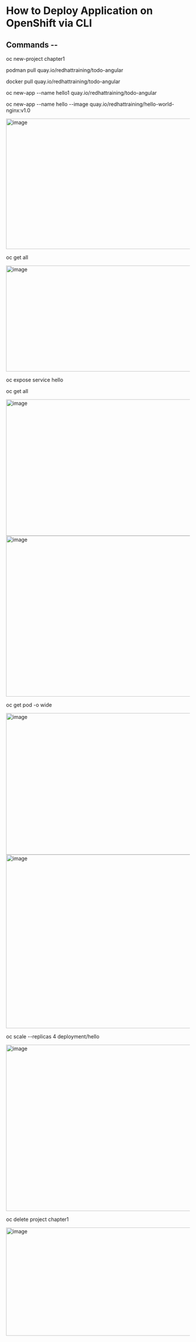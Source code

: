 # How to Deploy Application on OpenShift via CLI 

## Commands --  

oc new-project chapter1  

podman pull quay.io/redhattraining/todo-angular

docker pull quay.io/redhattraining/todo-angular

oc new-app --name hello1 quay.io/redhattraining/todo-angular

oc new-app --name hello --image quay.io/redhattraining/hello-world-nginx:v1.0  


<img width="832" height="357" alt="image" src="https://github.com/user-attachments/assets/b4bdde73-9e90-4edc-82a8-d2aaaa19c748" />

oc get all  

<img width="837" height="290" alt="image" src="https://github.com/user-attachments/assets/67291901-6f0c-41bf-aff0-3f6fcebfb1d1" />

oc expose service hello  

oc get all  


<img width="822" height="373" alt="image" src="https://github.com/user-attachments/assets/97caca60-5064-4de9-84e0-ad10640d15ec" />


<img width="852" height="440" alt="image" src="https://github.com/user-attachments/assets/8fcd06d4-d9b3-4f56-a8cf-98ae17d73e3b" />




oc get pod -o wide  

<img width="828" height="387" alt="image" src="https://github.com/user-attachments/assets/73528c13-602c-4b91-93a6-b2b5961bc110" />

<img width="822" height="475" alt="image" src="https://github.com/user-attachments/assets/15b08c81-d49a-459d-be0f-a5d0c20d6c86" />



oc scale --replicas 4 deployment/hello  

<img width="827" height="455" alt="image" src="https://github.com/user-attachments/assets/2d269218-0f66-4ec1-bc0d-c9cd7f723b35" />





oc delete project chapter1

<img width="822" height="296" alt="image" src="https://github.com/user-attachments/assets/5c809bc4-9093-452b-b974-d9fc38b7eb01" />




